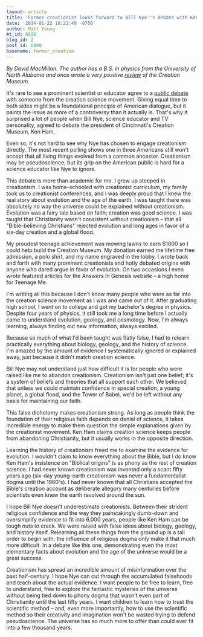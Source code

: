 ```yaml
---
layout: article
title: 'Former creationist looks forward to Bill Nye''s debate with Ken Ham '
date: '2014-01-22 16:21:49 -0700'
author: Matt Young
mt_id: 6898
blog_id: 2
post_id: 6898
basename: former_creation
---
```

_By David MacMillan.  The author has a B.S. in physics from the University of North Alabama and once wrote a very positive [review](http://www.answersingenesis.org/articles/2007/06/25/evolution-is-now-an-excuse) of the Creation Museum._

It's rare to see a prominent scientist or educator agree to a [public debate](pandasthumb.org/archives/2014/01/bill-nye-to-deb.html) with someone from the creation science movement. Giving equal time to both sides might be a foundational principle of American dialogue, but it paints the issue as more of a controversy than it actually is. That's why it surprised a lot of people when Bill Nye, science educator and TV personality, agreed to debate the president of Cincinnati's Creation Museum, Ken Ham.

Even so, it's not hard to see why Nye has chosen to engage creationism directly. The most recent polling shows one in three Americans still won't accept that all living things evolved from a common ancestor. Creationism may be pseudoscience, but its grip on the American public is hard for a science educator like Nye to ignore.

This debate is more than academic for me. I grew up steeped in creationism. I was home-schooled with creationist curriculum, my family took us to creationist conferences, and I was deeply proud that I knew the real story about evolution and the age of the earth. I was taught there was absolutely no way the universe could be explained without creationism. Evolution was a fairy tale based on faith; creation was good science. I was taught that Christianity wasn't consistent without creationism &ndash; that all "Bible-believing Christians" rejected evolution and long ages in favor of a six-day creation and a global flood.

My proudest teenage achievement was mowing lawns to earn $1000 so I could help build the Creation Museum. My donation earned me lifetime free admission, a polo shirt, and my name engraved in the lobby. I wrote back and forth with many prominent creationists and hotly debated origins with anyone who dared argue in favor of evolution. On two occasions I even wrote featured articles for the Answers In Genesis website &ndash; a high honor for Teenage Me.

I'm writing all this because I don't know many people who were as far into the creation science movement as I was and came out of it. After graduating high school, I went on to college and got my bachelor's degree in physics. Despite four years of physics, it still took me a long time before I actually came to understand evolution, geology, and cosmology. Now, I'm always learning, always finding out new information, always excited.

Because so much of what I'd been taught was flatly false, I had to relearn practically everything about biology, geology, and the history of science. I'm amazed by the amount of evidence I systematically ignored or explained away, just because it didn't match creation science.

Bill Nye may not understand just how difficult it is for people who were raised like me to abandon creationism. Creationism isn't just one belief; it's a system of beliefs and theories that all support each other. We believed that unless we could maintain confidence in special creation, a young planet, a global flood, and the Tower of Babel, we'd be left without any basis for maintaining our faith.

This false dichotomy makes creationism strong. As long as people think the foundation of their religious faith depends on denial of science, it takes incredible energy to make them question the simple explanations given by the creationist movement. Ken Ham claims creation science keeps people from abandoning Christianity, but it usually works in the opposite direction.

Learning the history of creationism freed me to examine the evidence for evolution. I wouldn't claim to know everything about the Bible, but I do know Ken Ham's insistence on "Biblical origins" is as phony as the rest of creation science. I had never known creationism was invented only a scant fifty years ago (six-day young-earth creationism was never a fundamentalist dogma until the 1960's). I had never known that all Christians accepted the Bible's creation account as deliberate allegory many centuries before scientists even knew the earth revolved around the sun.

I hope Bill Nye doesn't underestimate creationists. Between their strident religious confidence  and the way they painstakingly dumb-down and oversimplify evidence to fit into 6,000 years, people like Ken Ham can be tough nuts to crack. We were raised with false ideas about biology, geology, and history itself. Relearning all these things from the ground up is a tall order to begin with; the influence of religious dogma only make it that much more difficult. In a debate like this one, demonstrating even the most elementary facts about evolution and the age of the universe would be a great success.

Creationism has spread an incredible amount of misinformation over the past half-century. I hope Nye can cut through the accumulated falsehoods and teach about the actual evidence. I want people to be free to learn, free to understand, free to explore the fantastic mysteries of the universe without being tied down to phony dogma that wasn't even part of Christianity until the last fifty years. I want children to learn how to trust the scientific method &ndash; and, even more importantly, how to use the scientific method so their creativity and imagination won't be wasted trying to defend pseudoscience. The universe has so much more to offer than could ever fit into a few thousand years.
